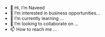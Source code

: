- 👋 Hi, I’m Naveed
- 👀 I’m interested in business opportunities...
- 🌱 I’m currently learning ...
- 💞️ I’m looking to collaborate on ...
- 📫 How to reach me ...

<!---
Naveed19832/Naveed19832 is a ✨ special ✨ repository because its `README.md` (this file) appears on your GitHub profile.
You can click the Preview link to take a look at your changes.
--->
